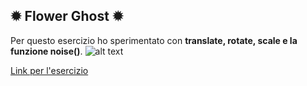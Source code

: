 ## ✹ Flower Ghost ✹
Per questo esercizio ho sperimentato con **translate, rotate, scale e la funzione noise()**. 
![alt text](https://github.com/irenecrln/foto/blob/main/1PerlinNoise.JPG)


[Link per l'esercizio](https://editor.p5js.org/irene.crln/full/dgbezIriP)
